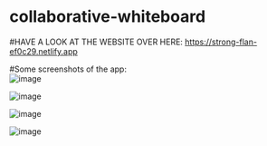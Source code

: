 ﻿# collaborative-whiteboard
#HAVE A LOOK AT THE WEBSITE OVER HERE: https://strong-flan-ef0c29.netlify.app


#Some screenshots of the app:  
![image](https://github.com/Jayendra-Welekar/collaborative-whiteboard/assets/114202520/15cd0a2e-0051-42d3-8877-59502a6b8485)

![image](https://github.com/Jayendra-Welekar/collaborative-whiteboard/assets/114202520/bec2881d-661c-40a6-9619-a0205d0a5ee1)

![image](https://github.com/Jayendra-Welekar/collaborative-whiteboard/assets/114202520/36e73957-12b2-4ea9-bd2b-41c4bca82534)

![image](https://github.com/Jayendra-Welekar/collaborative-whiteboard/assets/114202520/ebd96743-5109-46dc-9480-7eabddebc4db)
